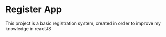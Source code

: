 # Register App

This project is a basic registration system, created in order to improve my knowledge in reactJS

